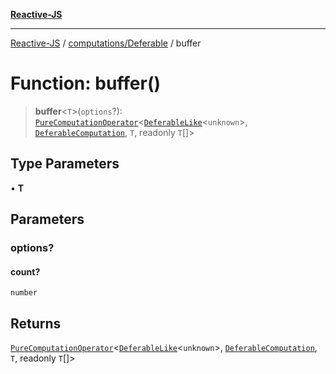 [**Reactive-JS**](../../../README.md)

***

[Reactive-JS](../../../README.md) / [computations/Deferable](../README.md) / buffer

# Function: buffer()

> **buffer**\<`T`\>(`options`?): [`PureComputationOperator`](../../type-aliases/PureComputationOperator.md)\<[`DeferableLike`](../../interfaces/DeferableLike.md)\<`unknown`\>, [`DeferableComputation`](../interfaces/DeferableComputation.md), `T`, readonly `T`[]\>

## Type Parameters

• **T**

## Parameters

### options?

#### count?

`number`

## Returns

[`PureComputationOperator`](../../type-aliases/PureComputationOperator.md)\<[`DeferableLike`](../../interfaces/DeferableLike.md)\<`unknown`\>, [`DeferableComputation`](../interfaces/DeferableComputation.md), `T`, readonly `T`[]\>
